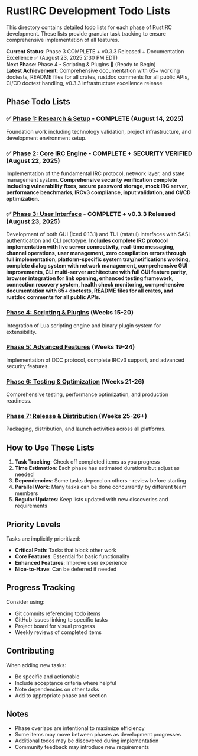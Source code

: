 # RustIRC Development Todo Lists

This directory contains detailed todo lists for each phase of RustIRC development. These lists provide granular task tracking to ensure comprehensive implementation of all features.

**Current Status**: Phase 3 COMPLETE + v0.3.3 Released + Documentation Excellence ✅ (August 23, 2025 2:30 PM EDT)  
**Next Phase**: Phase 4 - Scripting & Plugins 🚧 (Ready to Begin)  
**Latest Achievement**: Comprehensive documentation with 65+ working doctests, README files for all crates, rustdoc comments for all public APIs, CI/CD doctest handling, v0.3.3 infrastructure excellence release

## Phase Todo Lists

### ✅ [Phase 1: Research & Setup](./phase1-todos.md) - **COMPLETE** (August 14, 2025)
Foundation work including technology validation, project infrastructure, and development environment setup.

### ✅ [Phase 2: Core IRC Engine](./phase2-todos.md) - **COMPLETE + SECURITY VERIFIED** (August 22, 2025)
Implementation of the fundamental IRC protocol, network layer, and state management system. **Comprehensive security verification complete including vulnerability fixes, secure password storage, mock IRC server, performance benchmarks, IRCv3 compliance, input validation, and CI/CD optimization.**

### ✅ [Phase 3: User Interface](./phase3-todos.md) - **COMPLETE + v0.3.3 Released** (August 23, 2025)
Development of both GUI (Iced 0.13.1) and TUI (ratatui) interfaces with SASL authentication and CLI prototype. **Includes complete IRC protocol implementation with live server connectivity, real-time messaging, channel operations, user management, zero compilation errors through full implementation, platform-specific system tray/notifications working, complete dialog system with network management, comprehensive GUI improvements, CLI multi-server architecture with full GUI feature parity, browser integration for link opening, enhanced testing framework, connection recovery system, health check monitoring, comprehensive documentation with 65+ doctests, README files for all crates, and rustdoc comments for all public APIs.**

### [Phase 4: Scripting & Plugins](./phase4-todos.md) (Weeks 15-20)
Integration of Lua scripting engine and binary plugin system for extensibility.

### [Phase 5: Advanced Features](./phase5-todos.md) (Weeks 19-24)
Implementation of DCC protocol, complete IRCv3 support, and advanced security features.

### [Phase 6: Testing & Optimization](./phase6-todos.md) (Weeks 21-26)
Comprehensive testing, performance optimization, and production readiness.

### [Phase 7: Release & Distribution](./phase7-todos.md) (Weeks 25-26+)
Packaging, distribution, and launch activities across all platforms.

## How to Use These Lists

1. **Task Tracking**: Check off completed items as you progress
2. **Time Estimation**: Each phase has estimated durations but adjust as needed
3. **Dependencies**: Some tasks depend on others - review before starting
4. **Parallel Work**: Many tasks can be done concurrently by different team members
5. **Regular Updates**: Keep lists updated with new discoveries and requirements

## Priority Levels

Tasks are implicitly prioritized:
- **Critical Path**: Tasks that block other work
- **Core Features**: Essential for basic functionality  
- **Enhanced Features**: Improve user experience
- **Nice-to-Have**: Can be deferred if needed

## Progress Tracking

Consider using:
- Git commits referencing todo items
- GitHub Issues linking to specific tasks
- Project board for visual progress
- Weekly reviews of completed items

## Contributing

When adding new tasks:
- Be specific and actionable
- Include acceptance criteria where helpful
- Note dependencies on other tasks
- Add to appropriate phase and section

## Notes

- Phase overlaps are intentional to maximize efficiency
- Some items may move between phases as development progresses
- Additional todos may be discovered during implementation
- Community feedback may introduce new requirements